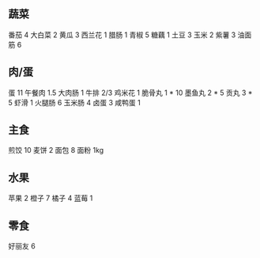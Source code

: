 ## 蔬菜

番茄 4
大白菜 2
黄瓜 3
西兰花  1
腊肠 1
青椒 5
糖藕 1
土豆 3
玉米 2
紫薯 3
油面筋 6

## 肉/蛋

蛋 11
午餐肉 1.5
大肉肠 1
牛排 2/3
鸡米花 1
脆骨丸 1 * 10
墨鱼丸 2 * 5
贡丸 3 * 5
虾滑 1
火腿肠 6
玉米肠 4
卤蛋 3
咸鸭蛋 1

## 主食

煎饺 10
麦饼 2
面包 8
面粉 1kg

## 水果

苹果 2
橙子 7
橘子 4
蓝莓 1

## 零食

好丽友 6